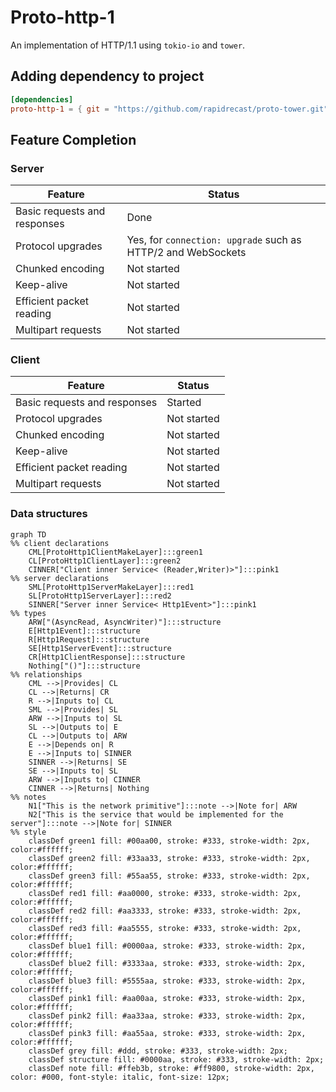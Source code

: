 # Proto-http-1

An implementation of HTTP/1.1 using `tokio-io` and `tower`.

## Adding dependency to project

```toml
[dependencies]
proto-http-1 = { git = "https://github.com/rapidrecast/proto-tower.git", subdir = "proto-http-1" }
```

## Feature Completion

### Server

| Feature                      | Status                                                       |
|------------------------------|--------------------------------------------------------------|
| Basic requests and responses | Done                                                         |
| Protocol upgrades            | Yes, for `connection: upgrade` such as HTTP/2 and WebSockets |
| Chunked encoding             | Not started                                                  |
| Keep-alive                   | Not started                                                  |
| Efficient packet reading     | Not started                                                  |
| Multipart requests           | Not started                                                  | 

### Client

| Feature                      | Status      |
|------------------------------|-------------|
| Basic requests and responses | Started     |
| Protocol upgrades            | Not started |
| Chunked encoding             | Not started |
| Keep-alive                   | Not started |
| Efficient packet reading     | Not started |
| Multipart requests           | Not started | 

### Data structures

```mermaid
graph TD
%% client declarations
    CML[ProtoHttp1ClientMakeLayer]:::green1
    CL[ProtoHttp1ClientLayer]:::green2
    CINNER["Client inner Service< (Reader,Writer)>"]:::pink1
%% server declarations
    SML[ProtoHttp1ServerMakeLayer]:::red1
    SL[ProtoHttp1ServerLayer]:::red2
    SINNER["Server inner Service< Http1Event>"]:::pink1
%% types
    ARW["(AsyncRead, AsyncWriter)"]:::structure
    E[Http1Event]:::structure
    R[Http1Request]:::structure
    SE[Http1ServerEvent]:::structure
    CR[Http1ClientResponse]:::structure
    Nothing["()"]:::structure
%% relationships
    CML -->|Provides| CL
    CL -->|Returns| CR
    R -->|Inputs to| CL
    SML -->|Provides| SL
    ARW -->|Inputs to| SL
    SL -->|Outputs to| E
    CL -->|Outputs to| ARW
    E -->|Depends on| R
    E -->|Inputs to| SINNER
    SINNER -->|Returns| SE
    SE -->|Inputs to| SL
    ARW -->|Inputs to| CINNER
    CINNER -->|Returns| Nothing
%% notes
    N1["This is the network primitive"]:::note -->|Note for| ARW
    N2["This is the service that would be implemented for the server"]:::note -->|Note for| SINNER
%% style
    classDef green1 fill: #00aa00, stroke: #333, stroke-width: 2px, color:#ffffff;
    classDef green2 fill: #33aa33, stroke: #333, stroke-width: 2px, color:#ffffff;
    classDef green3 fill: #55aa55, stroke: #333, stroke-width: 2px, color:#ffffff;
    classDef red1 fill: #aa0000, stroke: #333, stroke-width: 2px, color:#ffffff;
    classDef red2 fill: #aa3333, stroke: #333, stroke-width: 2px, color:#ffffff;
    classDef red3 fill: #aa5555, stroke: #333, stroke-width: 2px, color:#ffffff;
    classDef blue1 fill: #0000aa, stroke: #333, stroke-width: 2px, color:#ffffff;
    classDef blue2 fill: #3333aa, stroke: #333, stroke-width: 2px, color:#ffffff;
    classDef blue3 fill: #5555aa, stroke: #333, stroke-width: 2px, color:#ffffff;
    classDef pink1 fill: #aa00aa, stroke: #333, stroke-width: 2px, color:#ffffff;
    classDef pink2 fill: #aa33aa, stroke: #333, stroke-width: 2px, color:#ffffff;
    classDef pink3 fill: #aa55aa, stroke: #333, stroke-width: 2px, color:#ffffff;
    classDef grey fill: #ddd, stroke: #333, stroke-width: 2px;
    classDef structure fill: #0000aa, stroke: #333, stroke-width: 2px;
    classDef note fill: #ffeb3b, stroke: #ff9800, stroke-width: 2px, color: #000, font-style: italic, font-size: 12px;
```
